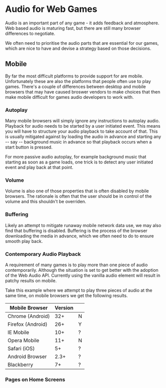Audio for Web Games
===================

Audio is an important part of any game - it adds feedback and atmosphere. Web based audio is maturing fast, but there are still many browser differences to negotiate.

We often need to prioritise the audio parts that are essential for our games, which are nice to have and devise a strategy based on those decisions.

Mobile
------

By far the most difficult platforms to provide support for are mobile. Unfortunately these are also the platforms that people often use to play games. There's a couple of differences between desktop and mobile browsers that may have caused broswer vendors to make choices that then make mobile difficult for games audio developers to work with.

### Autoplay

Many mobile browsers will simply ignore any instructions to autoplay audio. Playback for audio needs to be started by a user initiated event. This means you will have to structure your audio playback to take account of that. This is usually mitigated against by loading the audio in advance and starting any -- say -- background music in advance so that playback occurs when a start button is pressed. 

For more passive audio autoplay, for example background music that starting as soon as a game loads, one trick is to detect any user initiated event and play back at that point.

### Volume

Volume is also one of those properties that is often disabled by mobile browsers. The rationale is often that the user should be in control of the volume and this shouldn't be overriden.

### Buffering

Likely an attempt to mitigate runaway mobile network data use, we may also find that buffering is disabled. Buffering is the process of the browser downloading the media in advance, which we often need to do to ensure smooth play back.

### Contemporary Audio Playback

A requirement of many games is to play more than one piece of audio contemporarily. Although the situation is set to get better with the adoption of the Web Audio API. Currently using the vanilla audio element will result in patchy results on mobile.

Take this example where we attempt to play three pieces of audio at the same time, on mobile browsers we get the following results.


| Mobile Browser    | Version |     |
| ----------------- | ------- | --- |
| Chrome (Android)  | 32+     |  N  |
| Firefox (Android) | 26+     |  Y  |
| IE Mobile         | 10+     |  ?  |
| Opera Mobile      | 11+     |  N  |
| Safari (iOS)      | 5+      |  ?  |
| Android Browser   | 2.3+    |  ?  |
| Blackberry        | 7+      |  ?  |

### Pages on Home Screens


